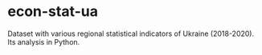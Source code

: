 # econ-stat-ua
Dataset with various regional statistical indicators of Ukraine (2018-2020). Its analysis in Python.
